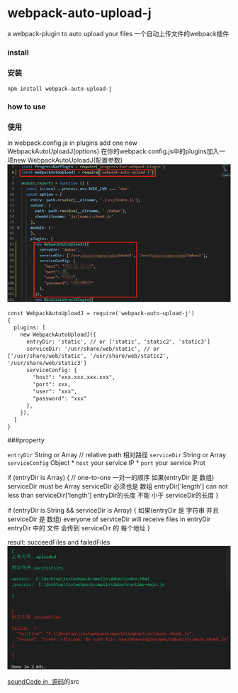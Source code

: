 # webpack-auto-upload-j

a webpack-plugin to auto upload your files
一个自动上传文件的webpack插件

### install
### 安装
```
npm install webpack-auto-upload-j
```

### how to use
### 使用
in webpack.config.js
in plugins add one new WebpackAutoUploadJ(options)
在你的webpack.config.js中的plugins加入一项new WebpackAutoUploadJ(配置参数)
![1](https://raw.githubusercontent.com/jiangji1/webpack_auto_upload_j/master/imgs/1.png)
```
const WebpackAutoUploadJ = require('webpack-auto-upload-j')
{
  plugins: [
    new WebpackAutoUploadJ({
      entryDir: 'static', // or ['static', 'static2', 'static3']
      serviceDir: '/usr/share/web/static', // or ['/usr/share/web/static', '/usr/share/web/static2', '/usr/share/web/static3']
      serviceConfig: {
        "host": "xxx.xxx.xxx.xxx",
        "port": xxx,
        "user": "xxx",
        "password": "xxx"
      },
    }),
  ]
}
```
###property

`entryDir`    String or Array  // relative path    相对路径
`serviceDir`  String or Array
`serviceConfig` Object
        * `host` your service IP
        * `port` your service Prot


if (entryDir is Array) { // one-to-one  一对一的顺序
如果(entryDir 是 数组)
  serviceDir must be Array
  serviceDir 必须也是 数组
  entryDir['length'] can not less than serviceDir['length']
  entryDir的长度 不能 小于 serviceDir的长度
}

if (entryDir is String && serviceDir is Array) {
如果(entryDir 是 字符串 并且 serviceDir 是 数组)
  everyone of serviceDir will receive files in entryDir
  entryDir 中的 文件 会传到 serviceDir 的 每个地址
}


result: succeedFiles and failedFiles
![2](https://raw.githubusercontent.com/jiangji1/webpack_auto_upload_j/master/imgs/2.png)

 
[soundCode in, 源码](https://raw.githubusercontent.com/jiangji1/webpack_auto_upload_j)的src